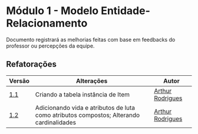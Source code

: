 # Módulo 1 - Modelo Entidade-Relacionamento

Documento registrará as melhorias feitas com base em feedbacks do professor ou percepções da equipe.

## Refatorações

| Versão | Alterações | Autor | 
| ------ | ---------- | ----- |
| [1.1](./vikings_db-v1.1.png) | Criando a tabela instância de Item | [Arthur Rodrigues](https://github.com/arthurarp) |
| [1.2](./vikings_db-v1.2.png) | Adicionando vida e atributos de luta como atributos compostos; Alterando cardinalidades  | [Arthur Rodrigues](https://github.com/arthurarp) |
